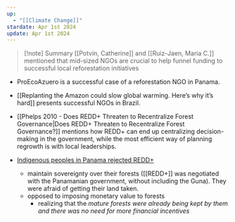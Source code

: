 ```yaml
---
up:
  - "[[Climate Change]]"
stardate: Apr 1st 2024
update: Apr 1st 2024
---
```

> [!note] Summary
> [[Potvin, Catherine]] and [[Ruiz-Jaen, Maria C.]] mentioned that mid-sized NGOs are crucial to help funnel funding to successful local reforestation initiatives

- ProEcoAzuero is a successful case of a reforestation NGO in Panama.

- [[Replanting the Amazon could slow global warming. Here’s why it’s hard]] presents successful NGOs in Brazil.

- [[Phelps 2010 - Does REDD+ Threaten to Recentralize Forest Governance|Does REDD+ Threaten to Recentralize Forest Governance?]] mentions how REDD+ can end up centralizing decision-making in the government, while the most efficient way of planning regrowth is with local leaderships.

- [Indigenous peoples in Panama rejected REDD+](https://news.mongabay.com/2014/09/redd-versus-indigenous-people-why-a-tribe-in-panama-rejected-pay-for-their-carbon-rich-forests/)
	- maintain sovereignty over their forests ([[REDD+]] was negotiated with the Panamanian government, without including the Guna). They were afraid of getting their land taken.
	- opposed to imposing monetary value to forests
       - realizing that the *mature forests were already being kept by them and there was no need for more financial incentives*


